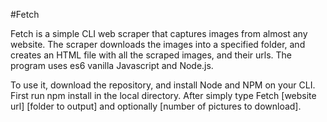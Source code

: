 #Fetch

Fetch is a simple CLI web scraper that captures images from almost any website. The scraper downloads the images into a specified folder, and creates an HTML file with all the scraped images, and their urls. The program uses es6 vanilla Javascript and Node.js.

To use it, download the repository, and install Node and NPM on your CLI. First run npm install in the local directory. After simply type Fetch [website url] [folder to output] and optionally [number of pictures to download].
